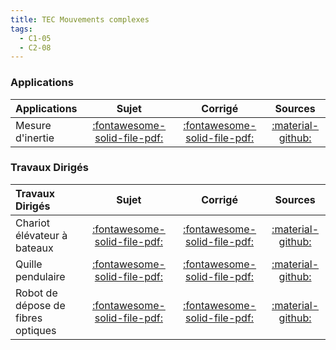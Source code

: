 ```yaml
---
title: TEC Mouvements complexes 
tags:
  - C1-05
  - C2-08
---
```


[comment]: <> (Généré automatiquement par ALL_PDF/make_markdown.py, creation_fichiers_activites)


### Applications 
 
| Applications | Sujet | Corrigé | Sources  | 
| :-------------- | :---: | :-----: | :------: | 
| Mesure d'inertie | [:fontawesome-solid-file-pdf:](https://xpessoles-cpge.fr/pdf/Cy_05_01_Application_05_MesureInertie_Sujet.pdf) | [:fontawesome-solid-file-pdf:](https://xpessoles-cpge.fr/pdf/Cy_05_01_Application_05_MesureInertie_Corrige.pdf) | [:material-github:](https://github.com/xpessoles/PSI_Cy_05_Energetique/tree/main/Chapitre_01_Energetique/Cy_05_01_Application_05_MesureInertie) | 

### Travaux Dirigés 
 
| Travaux Dirigés | Sujet | Corrigé | Sources  | 
| :-------------- | :---: | :-----: | :------: | 
| Chariot élévateur à bateaux | [:fontawesome-solid-file-pdf:](https://xpessoles-cpge.fr/pdf/Cy_05_01_Application_03_AscBateau_Sujet.pdf) | [:fontawesome-solid-file-pdf:](https://xpessoles-cpge.fr/pdf/Cy_05_01_Application_03_AscBateau_Corrige.pdf) | [:material-github:](https://github.com/xpessoles/PSI_Cy_05_Energetique/tree/main/Chapitre_01_Energetique/Cy_05_01_Application_03_AscBateau) | 
| Quille pendulaire | [:fontawesome-solid-file-pdf:](https://xpessoles-cpge.fr/pdf/Cy_05_01_TD_02_Quille_Sujet.pdf) | [:fontawesome-solid-file-pdf:](https://xpessoles-cpge.fr/pdf/Cy_05_01_TD_02_Quille_Corrige.pdf) | [:material-github:](https://github.com/xpessoles/PSI_Cy_05_Energetique/tree/main/Chapitre_01_Energetique/Cy_05_01_TD_02_Quille) | 
| Robot de dépose de fibres optiques | [:fontawesome-solid-file-pdf:](https://xpessoles-cpge.fr/pdf/Cy_05_01_TD_04_RobotFibre_Sujet.pdf) | [:fontawesome-solid-file-pdf:](https://xpessoles-cpge.fr/pdf/Cy_05_01_TD_04_RobotFibre_Corrige.pdf) | [:material-github:](https://github.com/xpessoles/PSI_Cy_05_Energetique/tree/main/Chapitre_01_Energetique/Cy_05_01_TD_04_RobotFibre) | 




